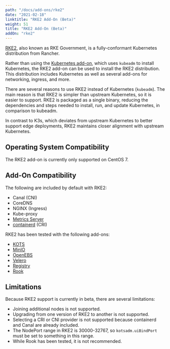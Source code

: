 ```yaml
---
path: "/docs/add-ons/rke2"
date: "2021-02-18"
linktitle: "RKE2 Add-On (Beta)"
weight: 51
title: "RKE2 Add-On (Beta)"
addOn: "rke2"
---
```


[RKE2](https://rke2.io/), also known as RKE Government, is a fully-conformant Kubernetes distribution from Rancher.

Rather than using the [Kubernetes add-on](/docs/add-ons/kubernetes), which uses `kubeadm` to install Kubernetes, the RKE2 add-on can be used to install the RKE2 distribution. This distribution includes Kubernetes as well as several add-ons for networking, ingress, and more.

There are several reasons to use RKE2 instead of Kubernetes (`kubeadm`). The main reason is that RKE2 is simpler than upstream Kubernetes, so it is easier to support. RKE2 is packaged as a single binary, reducing the dependencies and steps needed to install, run, and update Kubernetes, in comparison to kubeadm.

In contrast to K3s, which deviates from upstream Kubernetes to better support edge deployments, RKE2 maintains closer alignment with upstream Kubernetes.

## Operating System Compatibility
The RKE2 add-on is currently only supported on CentOS 7.

## Add-On Compatibility
The following are included by default with RKE2:
* Canal (CNI)
* CoreDNS
* NGINX (Ingress)
* Kube-proxy
* [Metrics Server](/docs/add-ons/metrics-server)
* [containerd](/docs/add-ons/containerd) (CRI)

RKE2 has been tested with the following add-ons:
* [KOTS](/docs/add-ons/kotsadm)
* [MinIO](/docs/add-ons/minio)
* [OpenEBS](/docs/add-ons/openebs)
* [Velero](/docs/add-ons/velero)
* [Registry](/docs/add-ons/registry)
* [Rook](/docs/add-ons/rook)

## Limitations
Because RKE2 support is currently in beta, there are several limitations:
* Joining additional nodes is not supported.
* Upgrading from one version of RKE2 to another is not supported.
* Selecting a CRI or CNI provider is not supported because containerd and Canal are already included.
* The NodePort range in RKE2 is 30000-32767, so `kotsadm.uiBindPort` must be set to something in this range.
* While Rook has been tested, it is not recommended.
